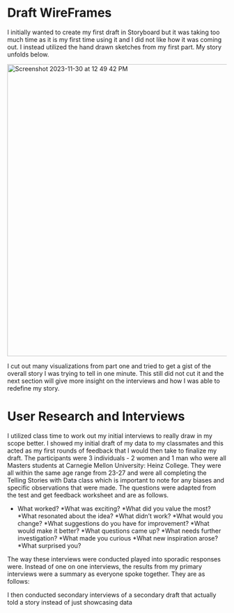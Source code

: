 # Draft WireFrames 

I initially wanted to create my first draft in Storyboard but it was taking too much time as it is my first time using it and I did not like how it was coming out. I instead utilized the hand drawn sketches from my first part. My story unfolds below. 

<img width="670" alt="Screenshot 2023-11-30 at 12 49 42 PM" src="https://github.com/Haleena426/Phillips-Haleena-Portfolio/assets/149639567/b5afc2af-4066-4350-ab83-45cdd8abe686">

I cut out many visualizations from part one and tried to get a gist of the overall story I was trying to tell in one minute. This still did not cut it and the next section will give more insight on the interviews and how I was able to redefine my story. 

# User Research and Interviews

I utilized class time to work out my initial interviews to really draw in my scope better. I showed my initial draft of my data to my classmates and this acted as my first rounds of feedback that I would then take to finalize my draft. The participants were 3 individuals - 2 women and 1 man who were all Masters students at Carnegie Mellon University: Heinz College. They were all within the same age range from 23-27 and were all completing the Telling Stories with Data class which is important to note for any biases and specific observations that were made. The questions were adapted from the test and get feedback worksheet and are as follows. 

* What worked?
	*What was exciting?
	*What did you value the most?
	*What resonated about the idea?
*What didn’t work?
	*What would you change?
	*What suggestions do you have for improvement?
	*What would make it better?
*What questions came up?
	*What needs further investigation?
	*What made you curious
*What new inspiration arose?
	*What surprised you?

The way these interviews were conducted played into sporadic responses were. Instead of one on one interviews, the results from my primary interviews were a summary as everyone spoke together. They are as follows:


I then conducted secondary interviews of a secondary draft that actually told a story instead of just showcasing data 
